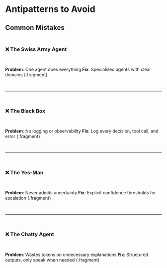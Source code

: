 # Antipatterns to Avoid

## Common Mistakes

<div style="display: grid; gap: 1rem; margin-top: 1.5rem;">

### ❌ The Swiss Army Agent
**Problem**: One agent does everything
**Fix**: Specialized agents with clear domains {.fragment}

---

### ❌ The Black Box
**Problem**: No logging or observability
**Fix**: Log every decision, tool call, and error {.fragment}

---

### ❌ The Yes-Man
**Problem**: Never admits uncertainty
**Fix**: Explicit confidence thresholds for escalation {.fragment}

---

### ❌ The Chatty Agent
**Problem**: Wastes tokens on unnecessary explanations
**Fix**: Structured outputs, only speak when needed {.fragment}

</div>

<!-- NOTES: These are all real mistakes I've seen (and made) in production systems. -->

